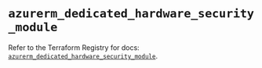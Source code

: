# `azurerm_dedicated_hardware_security_module`

Refer to the Terraform Registry for docs: [`azurerm_dedicated_hardware_security_module`](https://registry.terraform.io/providers/hashicorp/azurerm/4.13.0/docs/resources/dedicated_hardware_security_module).

